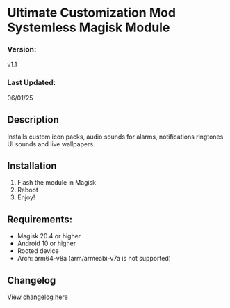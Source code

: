 # Ultimate Customization Mod Systemless Magisk Module

### Version:
v1.1

### Last Updated:
06/01/25

## Description
Installs custom icon packs, audio sounds for alarms, notifications ringtones UI sounds and live wallpapers.

## Installation 
1. Flash the module in Magisk
3. Reboot
4. Enjoy!

## Requirements:
- Magisk 20.4 or higher
- Android 10 or higher
- Rooted device
- Arch: arm64-v8a (arm/armeabi-v7a is not supported)

## Changelog
[View changelog here](https://github.com/PS2ClassicsVault/Cyberdevs-crDroid-Add-On-Installer/blob/main/UCM/changelog.md)
